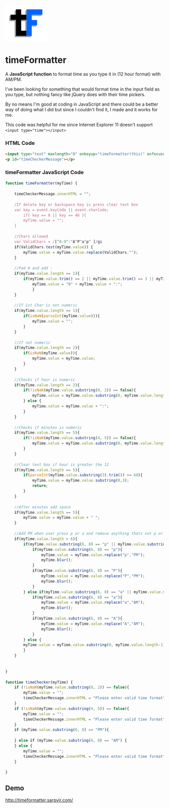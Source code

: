 ![Alt text](timeFormatter_Logo_small.png?raw=true "Title")

# timeFormatter
A **JavaScript function** to format time as you type it in (12 hour format) with AM/PM.

I've been looking for something that would format time in the input field as you type, but nothing fancy like jQuery does with their time pickers.

By no means I'm good at coding in JavaScript and there could be a better way of doing what I did but since I couldn't find it, I made and it works for me.

This code was helpful for me since Internet Explorer 11 doesn't support `<input type="time"></input>`


### HTML Code ###
```html
<input type="text" maxlength="8" onkeyup="timeFormatter(this)" onfocusout="timeChecker(this)" onFocus="javascript:this.value=''" placeholder="12:35 PM">
<p id="timeCheckerMessage"></p>
```

### timeFormatter JavaScript Code ###
```javascript
function timeFormatter(myTime) {

	timeCheckerMessage.innerHTML = "";

	/If delete key or backspace key is press clear text box
	var key = event.keyCode || event.charCode;
    	if( key == 8 || key == 46 ){
		myTime.value = "";
	}
	
	//Chars allowed
	var ValidChars = /[^0-9^:^A^P^a^p^ ]/gi
	if(ValidChars.test(myTime.value)) {
		myTime.value = myTime.value.replace(ValidChars,"");
	}
		
	//Pad 0 and add :
	if(myTime.value.length == 1){
		if(myTime.value.trim() == 2 || myTime.value.trim() == 3 || myTime.value.trim() == 4 || myTime.value.trim() == 5 || myTime.value.trim() == 6 || myTime.value.trim() == 7 || myTime.value.trim() == 8 || myTime.value.trim() == 9){
			myTime.value = "0" + myTime.value + ":";
			}
	}
	
	//If 1st Char is not numeric
	if(myTime.value.length == 1){
		if(isNaN(parseInt(myTime.value))){
			myTime.value = "";
		}
	}
	
	//If not numeric
	if(myTime.value.length == 2){
		if(isNaN(myTime.value)){
			myTime.value = myTime.value;
		}
	}

	//Checks if hour is numeric
	if(myTime.value.length == 2){
		if(!isNaN(myTime.value.substring(0, 2)) == false){
			myTime.value = myTime.value.substring(0, myTime.value.length-1);
		} else {
			myTime.value = myTime.value + ":";
		}
	}
	
	//Checks if minutes is numeric
	if(myTime.value.length == 5){
		if(!isNaN(myTime.value.substring(4, 5)) == false){
			myTime.value = myTime.value.substring(0, myTime.value.length-2);
		}
	}

	//Clear text box if hour is greater the 12
	if(myTime.value.length == 5){
		if(parseInt(myTime.value.substring(3).trim()) >= 60){
			myTime.value = myTime.value.substring(0,3);
			return;
		} 
	}	
	
	//After minutes add space
	if(myTime.value.length == 5){
		myTime.value = myTime.value + " ";
    }	
	
	//Add PM when user press p or a and remove anything thats not p or a
	if(myTime.value.length > 6){
		if(myTime.value.substring(6, 8) == "p" || myTime.value.substring(6, 8) == "P"){	
			if(myTime.value.substring(6, 8) == "p"){
				myTime.value = myTime.value.replace("p","PM");
				myTime.blur();	
			}
			if(myTime.value.substring(6, 8) == "P"){
				myTime.value = myTime.value.replace("P","PM");
				myTime.blur();	
			}			
		} else if(myTime.value.substring(6, 8) == "a" || myTime.value.substring(6, 8) == "A"){
			if(myTime.value.substring(6, 8) == "a"){
				myTime.value = myTime.value.replace("a","AM");
				myTime.blur();	
			}
			if(myTime.value.substring(6, 8) == "A"){
				myTime.value = myTime.value.replace("A","AM");
				myTime.blur();	
			}			
		} else {
		myTime.value = myTime.value.substring(0, myTime.value.length-1);
		}		
	}
	

}

function timeChecker(myTime) {
	if (!isNaN(myTime.value.substring(0, 2)) == false){
		myTime.value = "";
		timeCheckerMessage.innerHTML = "Please enter valid time format"
	}
	if (!isNaN(myTime.value.substring(4, 5)) == false){
		myTime.value = "";
		timeCheckerMessage.innerHTML = "Please enter valid time format"
	}
	if (myTime.value.substring(6, 8) == "PM"){

	} else if (myTime.value.substring(6, 8) == "AM") {
	} else {
		myTime.value = "";
		timeCheckerMessage.innerHTML = "Please enter valid time format"
	}
		
}
```

## Demo
http://timeformatter.sarpyjr.com/
